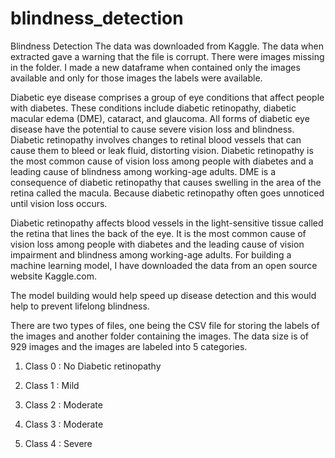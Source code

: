 # blindness_detection
Blindness Detection
The data was downloaded from Kaggle. The data when extracted gave a warning that the file is corrupt. There were images missing in the folder. I made a new dataframe when contained only the images available and only for those images the labels were available.

Diabetic eye disease comprises a group of eye conditions that affect people with diabetes. These conditions include diabetic retinopathy, diabetic macular edema (DME), cataract, and glaucoma. All forms of diabetic eye disease have the potential to cause severe vision loss and blindness. Diabetic retinopathy involves changes to retinal blood vessels that can cause them to bleed or leak fluid, distorting vision. Diabetic retinopathy is the most common cause of vision loss among people with diabetes and a leading cause of blindness among working-age adults. DME is a consequence of diabetic retinopathy that causes swelling in the area of the retina called the macula. Because diabetic retinopathy often goes unnoticed until vision loss occurs.

Diabetic retinopathy affects blood vessels in the light-sensitive tissue called the retina that lines the back of the eye. It is the most common cause of vision loss among people with diabetes and the leading cause of vision impairment and blindness among working-age adults. For building a machine learning model, I have downloaded the data from an open source website Kaggle.com.

The model building would help speed up disease detection and this would help to prevent lifelong blindness.

There are two types of files, one being the CSV file for storing the labels of the images and another folder containing the images. The data size is of 929 images and the images are labeled into 5 categories. 

1) Class 0 : No Diabetic retinopathy

2) Class 1 : Mild

3) Class 2 : Moderate

4) Class 3 : Moderate

5) Class 4 : Severe
